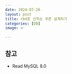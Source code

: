 ```yaml
---
date: 2024-07-26
layout: post
title: rbd로 선착순 쿠폰 설계하기
categories: [DB]
image: >-
    
---
```



## 참고

- Read MySQL 8.0